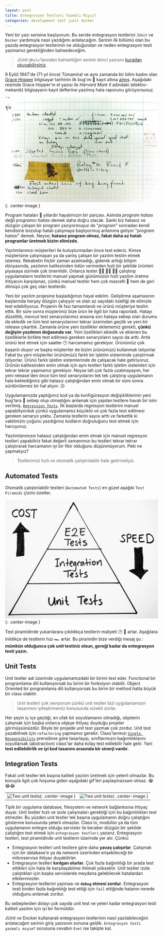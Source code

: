 ```yaml
---
layout: post
title: Entegrasyon Testleri Yazmalı Mıyız?
categories: development test junit docker
---
```

Yeni bir yazı serisine başlıyorum. Bu seride entegrasyon testlerini `JUnit` ve `Docker` yardımıyla nasıl yazdığımı anlatacağım. Serinin ilk bölümü olan bu yazıda entegrasyon testlerinin ne olduğundan ve neden entegrasyon testi yazmamız gerektiğinden bahsedeceğim. 

> JUnit `@Rule`'larından bahsettiğim serinin ikinci yazısını [buradan okuyabilirsiniz](/development/test/junit/docker/2018/02/20/Junit-rules.html).

9 Eylül 1947'de (71 yıl önce) Tümamiral ve aynı zamanda bir bilim kadını olan [Grace Hopper](https://www.biography.com/people/grace-hopper-21406809) bilgisayar tarihinin ilk bug'ını 🐞 kayıt altına [almış](http://www.computerhistory.org/tdih/September/9/). Aşağıdaki resimde Grace Hopper'ın el yazısı ile *Harvard Mark II* adındaki (elektro-mekanik) bilgisayarın kayıt defterine yazılmış hata raporunu görüyorsunuz.

![First ever bug](/assets/integration_tests/first_recorded_bug.jpg){: .center-image }

Program hataları 🐞 yıllardır hayatımızın bir parçası. Aslında _program hatası_ değil _programcı hatası_ demek daha doğru olacak. Sanki biz hatasız ve düzgün çalışan bir program yazıyormuşuz da "*program*" sonradan kendi kendisine bozulup hatalı çalışmaya başlıyormuş anlamına geliyor "_program hatası_" demek. Neyse; __hatasız program olmaz, fakat daha az hatalı programlar üretmek bizim elimizde.__

Yazılımlarımızı müşterileri ile buluşturmadan önce test ederiz. Kimse müşterisine çalışmayan ya da yanlış çalışan bir yazılım teslim etmek istemez. Rekabetin hiçbir zaman azalmadığı, giderek arttığı bilişim dünyasında, yazılımın kalitesinden ödün vermeden hızlı bir şekilde ürünleri piyasaya sürmek çok önemlidir. Onlarca tester 👨‍💼 👩‍💼 👨‍💼 çalıştırıp uygulamaların testlerini manuel yapmak günümüzün hızlı yazılım üretme ihtiyacını karşılamaz, çünkü manuel testler hem çok masraflı 💸 hem de geri dönüşü çok geç olan testlerdir.

Yeni bir yazılım projesine başladığımızı hayal edelim. Geliştirme aşamasının başlarında herşey düzgün çalışıyor ve olan az sayıdaki özelliği de elimizle test edebiliyoruz. Projenin ilk fazı tamamlandı ve ürünü müşteriye teslim ettik. Bir süre sonra müşterimiz bize ürün ile ilgili bir hata raporladı. Hatayı düzelttik, mevcut test senaryolarımız arasına son hataya sebep olan durumu da ekledik ve tüm test senaryolarının tekrar üzerinden geçtik ve yeni bir release çıkarttık. Zamanla ürüne yeni özellikler eklememiz gerekti, __çünkü değişim yazılımın doğasında var.__ Yeni özellikleri ekledik ve eklenen bu özelliklerle birlikte test edilmesi gereken senaryoların sayısı da arttı. Artık ürünü test etmek için saatler 🕑 harcamamız gerekiyor. Ürünümüz çok başarılı oluyor ve başka müşteriler de bizim ürünümüzü kullanmak istiyorlar Fakat bu yeni müşteriler ürünümüzü farklı bir işletim sisteminde çalıştırmak istiyorlar. Ürünü farklı işletim sistemlerinde de çalışacak hale getiriyoruz. Ürünün kalitesinden emin olmak için aynı testleri farklı işletim sistemleri için tekrar tekrar yapmamız gerekiyor. Neyse lafı çok fazla uzatmayayım, her yeni release'den önce tüm test senaryolarını tek tek çalıştırıp uygulamanın hala beklediğimiz gibi hatasız çalıştığından emin olmak bir süre sonra sürdürülemez bir hal alıyor. 😕

Uygulamamızda yaptığımız kod ya da konfigürasyon değişikliklerinin yeni bug'lara 🐛 sebep olup olmadığını anlamak için yapılan testlere havalı bir isim verilmiş. [`Regression Tests`](https://stackoverflow.com/questions/3464629/what-does-regression-test-mean). İlk başlarda regresyon testlerini manuel yapabiliyorduk çünkü uygulamamız küçüktü ve çok fazla test edilmesi gereken senaryo yoktu. Zamanla testlerin sayısı arttı ve farkettik ki vaktimizin çoğunu yazdığımız kodların doğruluğunu test etmek için harcıyoruz.

Yazılımlarımızın hatasız çalıştığından emin olmak için manuel regresyon testleri yapabiliriz fakat değerli zamanımızı bu testleri tekrar tekrar çalıştırarak harcamanın iyi bir fikir olduğunu düşünmüyorum. Peki ne yapmalıyız? 

> Testlerimizi hızlı ve otomatik çalıştırılabilir hale getirmeliyiz.

## Automated Tests

Otomatik çalıştırılabilir testleri (`Automated Tests`) en güzel aşağıki `Test Piramidi` çizimi özetler. 

![Test Pyramid](/assets/integration_tests/test_pyramid.jpg){: .center-image }

Test piramidinde yukarılarara çıkıldıkça testlerin maliyeti 🕑 💸 artar. Aşağılara inildikçe de testlerin hızı 🏎️ artar. Bu piramidin bize verdiği mesaj şu : __mümkün olduğunca çok unit testiniz olsun, gereği kadar da entegrasyon testi yazın.__

## Unit Tests

Unit testler adı üzerinde uygulamamızdaki bir birimi test eder. Functional bir programlama dili kullanıyorsak bu birim bir fonksiyon olabilir. Object Oriented bir programlama dili kullanıyorsak bu birim bir method hatta büyük bir class olabilir. 

> Unit testleri çok seviyorum çünkü unit testler bizi uygulamamızın tasarımını iyileştirmemiz konusunda sürekli zorlar.

Her şeyin iç içe geçtiği, en ufak bir soyutlamanın olmadığı, objelerin çalışmak için başka onlarca objeye ihtiyaç duyduğu projeler görmüşsünüzdür. Böyle bir projede unit test yazmak çok zordur. Unit test yazabilmek için `refactoring` yapmamız gerekir. Class'larımızı [`Single Responsibility`](http://www.kurumsaljava.com/2009/10/14/single-responsibility-principle-srp-tek-sorumluk-prensibi/) prensibine göre tasarlayıp, sınıflarımızın bağımlılıklarını soyutlarsak (abstraction) class'lar daha kolay test edilebilir hale gelir. Yani __test edilebilirlik ve iyi kod tasarımı arasında bir sinerji vardır.__

## Integration Tests

Fakat unit testler tek başına kaliteli yazılım üretmek için yeterli olmazlar. Bu konuyla ilgili çok hoşuma giden aşağıdaki gif'leri paylaşmazsam olmaz. 😂😂😂

|     |      |
|-----|------|
![Two unit tests](/assets/integration_tests/no_integration_test.gif){: .center-image }|![Two unit tests](/assets/integration_tests/two_unit_tests.gif){: .center-image }

Tipik bir uygulama database, filesystem ve network bağlantısına ihtiyaç duyar. Unit testler hızlı ve izole çalışmaları gerektiği için bu bağımlılıkları test etmezler. Bu yüzden unit testler tek başına uygulamanın doğru çalıştığını gösterme konusunda yeterli olmazlar. Class'ın, modülün ya da tüm uygulamanın entegre olduğu servisler ile beraber düzgün bir şekilde çalıştığını test etmek için `entegrasyon testleri` yazarız. Entegrasyon testleri, test piramidinde unit testlerin üzerinde yer alır. Çünkü:

* Entegrasyon testleri unit testlere göre daha __yavaş çalışırlar__. Çalışmak için bir database'e ya da network üzerinden erişebileceği bir mikroservise ihtiyac duyabilirler.
* Entegrasyon testleri __kırılgan olurlar__. Çok fazla bağımlılığı bir arada test ettikleri için hata ile karşılaşabilme  ihtimali yüksektir. Unit testler izole çalıştıkları için başka servislerde meydana gelebilecek hatalardan etkilenmezler.
* Entegrasyon testlerini yazması ve __`debug` etmesi zordur__. Entegrasyon testi birden fazla bağımlılığı test ettiği için `fail` ettiğinde hatanın nerede olduğunu anlamak zordur.

Bu sebeplerden dolayı çok sayıda unit test ve yeteri kadar entegrasyon testi kaliteli yazılım için iyi bir formüldür.

JUnit ve Docker kullanarak entegrasyon testlerinin nasıl yazılabileceğini anlatacağım serinin giriş yazısının sonuna geldik. `Entegrasyon testi yazmalı mıyım?` sorusuna cevabın `Evet` ise takipte kal.